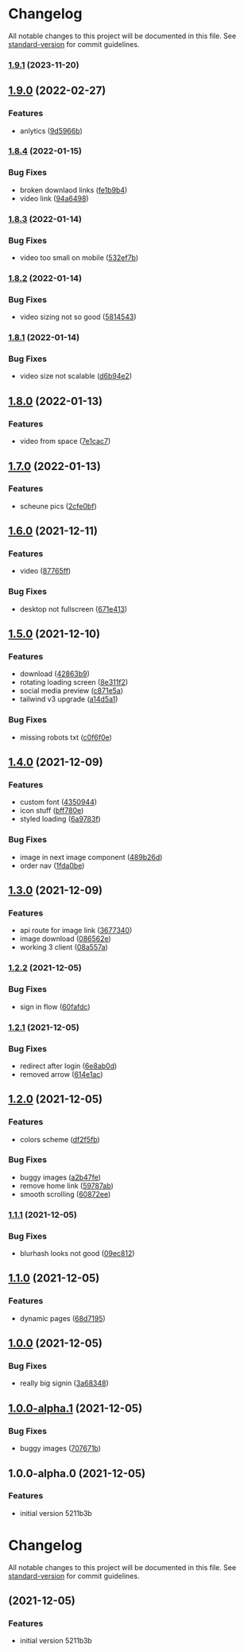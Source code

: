 # Changelog

All notable changes to this project will be documented in this file. See [standard-version](https://github.com/conventional-changelog/standard-version) for commit guidelines.

### [1.9.1](https://github.com/develowlper/hochzeit-f-und-f/compare/v1.9.0...v1.9.1) (2023-11-20)

## [1.9.0](https://github.com/develowlper/hochzeit-f-und-f/compare/v1.8.4...v1.9.0) (2022-02-27)


### Features

* anlytics ([9d5966b](https://github.com/develowlper/hochzeit-f-und-f/commit/9d5966b59a9cf1f810950940c32e0bd693cb78c3))

### [1.8.4](https://github.com/develowlper/hochzeit-f-und-f/compare/v1.8.3...v1.8.4) (2022-01-15)


### Bug Fixes

* broken downlaod links ([fe1b9b4](https://github.com/develowlper/hochzeit-f-und-f/commit/fe1b9b41d37fb079bd23179fdf6db52613266db4))
* video link ([94a6498](https://github.com/develowlper/hochzeit-f-und-f/commit/94a6498b4a24cdb4fd2080e4578c8a073fa29a9b))

### [1.8.3](https://github.com/develowlper/hochzeit-f-und-f/compare/v1.8.2...v1.8.3) (2022-01-14)


### Bug Fixes

* video too small on mobile ([532ef7b](https://github.com/develowlper/hochzeit-f-und-f/commit/532ef7b1b884147746ef3b3a852b31f81d580f4a))

### [1.8.2](https://github.com/develowlper/hochzeit-f-und-f/compare/v1.8.1...v1.8.2) (2022-01-14)


### Bug Fixes

* video sizing not so good ([5814543](https://github.com/develowlper/hochzeit-f-und-f/commit/581454339211aa885fc633d345e081899f4ac273))

### [1.8.1](https://github.com/develowlper/hochzeit-f-und-f/compare/v1.8.0...v1.8.1) (2022-01-14)


### Bug Fixes

* video size not scalable ([d6b94e2](https://github.com/develowlper/hochzeit-f-und-f/commit/d6b94e296ebdf57bf6cfe0aea842725eeb0f9aa7))

## [1.8.0](https://github.com/develowlper/hochzeit-f-und-f/compare/v1.7.0...v1.8.0) (2022-01-13)


### Features

* video from space ([7e1cac7](https://github.com/develowlper/hochzeit-f-und-f/commit/7e1cac78b374b5b4cb489ff75b838b0d10ba4bc9))

## [1.7.0](https://github.com/develowlper/hochzeit-f-und-f/compare/v1.6.0...v1.7.0) (2022-01-13)


### Features

* scheune pics ([2cfe0bf](https://github.com/develowlper/hochzeit-f-und-f/commit/2cfe0bfb1cbe948d0fd632c57893852dcf85c106))

## [1.6.0](https://github.com/develowlper/hochzeit-f-und-f/compare/v1.5.0...v1.6.0) (2021-12-11)


### Features

* video ([87765ff](https://github.com/develowlper/hochzeit-f-und-f/commit/87765ffb2b26955a588920dfaa555295c2df5e74))


### Bug Fixes

* desktop not fullscreen ([671e413](https://github.com/develowlper/hochzeit-f-und-f/commit/671e4138c3a93539426eb1299614cddad1e5e378))

## [1.5.0](https://github.com/develowlper/hochzeit-f-und-f/compare/v1.4.0...v1.5.0) (2021-12-10)


### Features

* download ([42863b9](https://github.com/develowlper/hochzeit-f-und-f/commit/42863b9cfb7448d754875d3ee945ef5fc0ea86fe))
* rotating loading screen ([8e311f2](https://github.com/develowlper/hochzeit-f-und-f/commit/8e311f2c7bf8efe8b50a37b25dbad6db6b5b913e))
* social media preview ([c871e5a](https://github.com/develowlper/hochzeit-f-und-f/commit/c871e5ab45302a9dc042d6f218ae748a0abe1faa))
* tailwind v3 upgrade ([a14d5a1](https://github.com/develowlper/hochzeit-f-und-f/commit/a14d5a1d9bc3f83a166ef5c6b415406990b5ebba))


### Bug Fixes

* missing robots txt ([c0f6f0e](https://github.com/develowlper/hochzeit-f-und-f/commit/c0f6f0e540474c67204d4a5e65f9c23bebff5e09))

## [1.4.0](https://github.com/develowlper/hochzeit-f-und-f/compare/v1.3.0...v1.4.0) (2021-12-09)


### Features

* custom font ([4350944](https://github.com/develowlper/hochzeit-f-und-f/commit/435094490922904981869267230f3045412f0be2))
* icon stuff ([bff780e](https://github.com/develowlper/hochzeit-f-und-f/commit/bff780e6fdb20de0cd5f3d50eca2001b72af6345))
* styled loading ([6a9783f](https://github.com/develowlper/hochzeit-f-und-f/commit/6a9783f223f71bf8d84b1be3bfa420e2669f8a89))


### Bug Fixes

* image in next image component ([489b26d](https://github.com/develowlper/hochzeit-f-und-f/commit/489b26d72fbb799a9e1f7b6e9917f22f9dc37187))
* order nav ([1fda0be](https://github.com/develowlper/hochzeit-f-und-f/commit/1fda0be25b8f8c92572e1a66e01d32a1f5e88696))

## [1.3.0](https://github.com/develowlper/hochzeit-f-und-f/compare/v1.2.2...v1.3.0) (2021-12-09)


### Features

* api route for image link ([3677340](https://github.com/develowlper/hochzeit-f-und-f/commit/3677340f513c19d197a81efba9fea3f289719d72))
* image download ([086562e](https://github.com/develowlper/hochzeit-f-und-f/commit/086562e74486118f5eb7eb80c2bca884d11820b8))
* working 3 client ([08a557a](https://github.com/develowlper/hochzeit-f-und-f/commit/08a557a6da3390aaddc8e5253c29cb114f1903f8))

### [1.2.2](https://github.com/develowlper/hochzeit-f-und-f/compare/v1.2.1...v1.2.2) (2021-12-05)


### Bug Fixes

* sign in flow ([60fafdc](https://github.com/develowlper/hochzeit-f-und-f/commit/60fafdc9ff620ae11a3ede5d85e678ca562c2aa1))

### [1.2.1](https://github.com/develowlper/hochzeit-f-und-f/compare/v1.2.0...v1.2.1) (2021-12-05)


### Bug Fixes

* redirect after login ([6e8ab0d](https://github.com/develowlper/hochzeit-f-und-f/commit/6e8ab0d3ef67397ed1d1b074748ebb5f8bf195af))
* removed arrow ([614e1ac](https://github.com/develowlper/hochzeit-f-und-f/commit/614e1ac81cf7a099d830f1bd62afb1899a645bca))

## [1.2.0](https://github.com/develowlper/hochzeit-f-und-f/compare/v1.1.1...v1.2.0) (2021-12-05)


### Features

* colors scheme ([df2f5fb](https://github.com/develowlper/hochzeit-f-und-f/commit/df2f5fbfaeaf13a8027c294954e68d57f41e9d2c))


### Bug Fixes

* buggy images ([a2b47fe](https://github.com/develowlper/hochzeit-f-und-f/commit/a2b47fea52d7602f76ad37a687bf05149f22ace5))
* remove home link ([59787ab](https://github.com/develowlper/hochzeit-f-und-f/commit/59787ab22ab0c60ca6c8794093f00ca2b7e5a77c))
* smooth scrolling ([60872ee](https://github.com/develowlper/hochzeit-f-und-f/commit/60872eed66b6eaa626a348317ef30ddb9a350f7f))

### [1.1.1](https://github.com/develowlper/hochzeit-f-und-f/compare/v1.1.0...v1.1.1) (2021-12-05)


### Bug Fixes

* blurhash looks not good ([09ec812](https://github.com/develowlper/hochzeit-f-und-f/commit/09ec812fe2c77868694a88226d35d20a63dda42c))

## [1.1.0](https://github.com/develowlper/hochzeit-f-und-f/compare/v1.0.0...v1.1.0) (2021-12-05)


### Features

* dynamic pages ([68d7195](https://github.com/develowlper/hochzeit-f-und-f/commit/68d71954517313057cbdc70abeb693e5b6ea3c62))

## [1.0.0](https://github.com/develowlper/hochzeit-f-und-f/compare/v1.0.0-alpha.1...v1.0.0) (2021-12-05)


### Bug Fixes

* really big signin ([3a68348](https://github.com/develowlper/hochzeit-f-und-f/commit/3a683484042c63800b4d7ca86d6390eb4e4c4385))

## [1.0.0-alpha.1](https://github.com/develowlper/hochzeit-f-und-f/compare/v1.0.0-alpha.0...v1.0.0-alpha.1) (2021-12-05)


### Bug Fixes

* buggy images ([707671b](https://github.com/develowlper/hochzeit-f-und-f/commit/707671b7c17a77a5ffc06c98b9f2a92b8dd6375b))

## 1.0.0-alpha.0 (2021-12-05)


### Features

* initial version 5211b3b

# Changelog

All notable changes to this project will be documented in this file. See [standard-version](https://github.com/conventional-changelog/standard-version) for commit guidelines.

##  (2021-12-05)


### Features

* initial version 5211b3b
